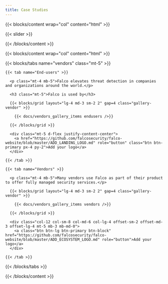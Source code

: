 ```yaml
---
title: Case Studies
---
```


<!-- Testimonials -->

{{< blocks/content wrap="col" content="html" >}}

  {{< slider >}}

{{< /blocks/content >}}

<!-- End-users & Vendors -->

{{< blocks/content wrap="col" content="html" >}}

  {{< blocks/tabs name="vendors" class="mt-5" >}}

  <!-- End-users -->

    {{< tab name="End-users" >}}

      <p class="mt-4 mb-5">Falco elevates threat detection in companies and organizations around the world.</p>

      <h3 class="mt-5">Falco is used by</h3>

      {{< blocks/grid layout="lg-4 md-3 sm-2 2" gap=4 class="gallery-vendor" >}}

        {{< docs/vendors_gallery_items endusers />}}

      {{< /blocks/grid >}}

      <div class="mt-5 d-flex justify-content-center">
        <a href="https://github.com/falcosecurity/falco-website/blob/master/ADD_LANDING_LOGO.md" role="button" class="btn btn-primary px-4 py-2">Add your logo</a>
      </div>

    {{< /tab >}}

  <!-- Vendors -->

    {{< tab name="Vendors" >}}

      <p class="mt-4 mb-5">Many vendors use Falco as part of their product to offer fully managed security services.</p>

      {{< blocks/grid layout="lg-4 md-3 sm-2 2" gap=4 class="gallery-vendor" >}}

        {{< docs/vendors_gallery_items vendors />}}

      {{< /blocks/grid >}}

      <div class="col-12 col-sm-8 col-md-6 col-lg-4 offset-sm-2 offset-md-3 offset-lg-4 mt-5 mb-3 mb-md-0">
        <a class="btn btn-lg btn-primary btn-block" href="https://github.com/falcosecurity/falco-website/blob/master/ADD_ECOSYSTEM_LOGO.md" role="button">Add your logo</a>
      </div>

    {{< /tab >}}

  {{< /blocks/tabs >}}

{{< /blocks/content >}}
